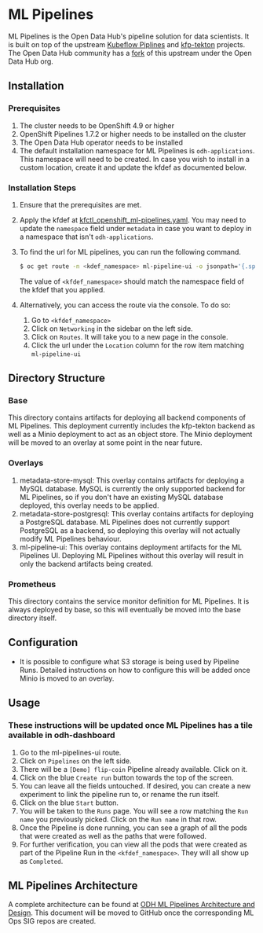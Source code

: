 # ML Pipelines

ML Pipelines is the Open Data Hub's pipeline solution for data scientists. It is built on top of the upstream [Kubeflow Piplines](https://github.com/kubeflow/pipelines) and [kfp-tekton](https://github.com/kubeflow/kfp-tekton) projects. The Open Data Hub community has a [fork](https://github.com/opendatahub-io/ml-pipelines) of this upstream under the Open Data Hub org.


## Installation

### Prerequisites

1. The cluster needs to be OpenShift 4.9 or higher
2. OpenShift Pipelines 1.7.2 or higher needs to be installed on the cluster
3. The Open Data Hub operator needs to be installed
4. The default installation namespace for ML Pipelines is `odh-applications`. This namespace will need to be created. In case you wish to install in a custom location, create it and update the kfdef as documented below.

### Installation Steps

1. Ensure that the prerequisites are met.
2. Apply the kfdef at [kfctl_openshift_ml-pipelines.yaml](https://github.com/opendatahub-io/odh-manifests/blob/master/kfdef/kfctl_openshift_ml-pipelines.yaml). You may need to update the `namespace` field under `metadata` in case you want to deploy in a namespace that isn't `odh-applications`.
3. To find the url for ML pipelines, you can run the following command.
    ```bash
    $ oc get route -n <kdef_namespace> ml-pipeline-ui -o jsonpath='{.spec.host}'
    ```
    The value of `<kfdef_namespace>` should match the namespace field of the kfdef that you applied.
4. Alternatively, you can access the route via the console. To do so:

    1. Go to `<kfdef_namespace>`
    2. Click on `Networking` in the sidebar on the left side.
    3. Click on `Routes`. It will take you to a new page in the console.
    4. Click the url under the `Location` column for the row item matching `ml-pipeline-ui`


## Directory Structure

### Base

This directory contains artifacts for deploying all backend components of ML Pipelines. This deployment currently includes the kfp-tekton backend as well as a Minio deployment to act as an object store. The Minio deployment will be moved to an overlay at some point in the near future.

### Overlays

1. metadata-store-mysql: This overlay contains artifacts for deploying a MySQL database. MySQL is currently the only supported backend for ML Pipelines, so if you don't have an existing MySQL database deployed, this overlay needs to be applied.
2. metadata-store-postgresql: This overlay contains artifacts for deploying a PostgreSQL database. ML Pipelines does not currently support PostgreSQL as a backend, so deploying this overlay will not actually modify ML Pipelines behaviour.
3. ml-pipeline-ui: This overlay contains deployment artifacts for the ML Pipelines UI. Deploying ML Pipelines without this overlay will result in only the backend artifacts being created.

### Prometheus

This directory contains the service monitor definition for ML Pipelines. It is always deployed by base, so this will eventually be moved into the base directory itself.

## Configuration

* It is possible to configure what S3 storage is being used by Pipeline Runs. Detailed instructions on how to configure this will be added once Minio is moved to an overlay.

## Usage

### These instructions will be updated once ML Pipelines has a tile available in odh-dashboard

1. Go to the ml-pipelines-ui route.
2. Click on `Pipelines` on the left side.
3. There will be a `[Demo] flip-coin` Pipeline already available. Click on it.
4. Click on the blue `Create run` button towards the top of the screen.
5. You can leave all the fields untouched. If desired, you can create a new experiment to link the pipeline run to, or rename the run itself.
6. Click on the blue `Start` button.
7. You will be taken to the `Runs` page. You will see a row matching the `Run name` you previously picked. Click on the `Run name` in that row.
8. Once the Pipeline is done running, you can see a graph of all the pods that were created as well as the paths that were followed.
9. For further verification, you can view all the pods that were created as part of the Pipeline Run in the `<kfdef_namespace>`. They will all show up as `Completed`.

## ML Pipelines Architecture

A complete architecture can be found at [ODH ML Pipelines Architecture and Design](https://docs.google.com/document/d/1o-JS1uZKLZsMY3D16kl5KBdyBb-aV-kyD_XycdJOYpM/edit#heading=h.3aocw3evrps0). This document will be moved to GitHub once the corresponding ML Ops SIG repos are created.
